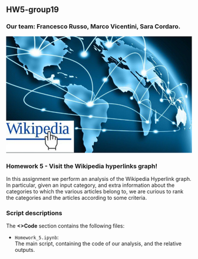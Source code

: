 <H2> HW5-group19</H2>
<H3> Our team: Francesco Russo, Marco Vicentini, Sara Cordaro. </H3>

![Screenshot](wiki_world_link.png)

<H3>Homework 5 - Visit the Wikipedia hyperlinks graph!</H3>
In this assignment we perform an analysis of the Wikipedia Hyperlink graph. In particular, given an input category, and extra information about the categories to which the various articles belong to, we are curious to rank the categories and the articles according to some criteria.

<H3>Script descriptions</H3>
The <b><>Code</b> section contains the following files:

- <code>Homework_5.ipynb</code>:  
  The main script, containing the code of our analysis, and the relative outputs.
